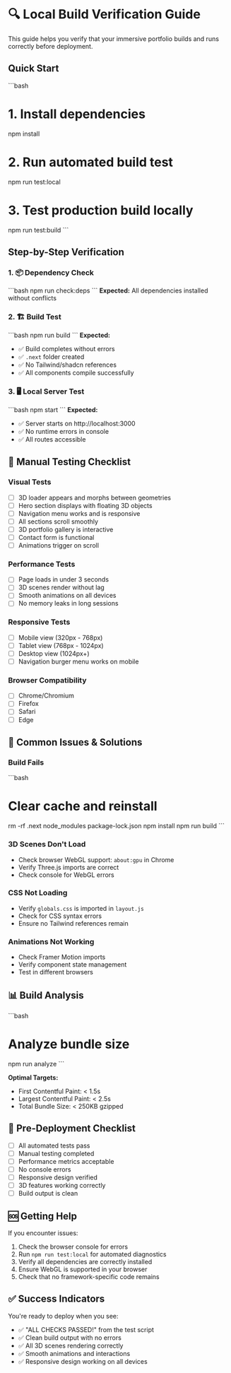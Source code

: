 # 🔍 Local Build Verification Guide

This guide helps you verify that your immersive portfolio builds and runs correctly before deployment.

## Quick Start

\`\`\`bash
# 1. Install dependencies
npm install

# 2. Run automated build test
npm run test:local

# 3. Test production build locally
npm run test:build
\`\`\`

## Step-by-Step Verification

### 1. 📦 Dependency Check
\`\`\`bash
npm run check:deps
\`\`\`
**Expected:** All dependencies installed without conflicts

### 2. 🏗️ Build Test
\`\`\`bash
npm run build
\`\`\`
**Expected:** 
- ✅ Build completes without errors
- ✅ `.next` folder created
- ✅ No Tailwind/shadcn references
- ✅ All components compile successfully

### 3. 🖥️ Local Server Test
\`\`\`bash
npm start
\`\`\`
**Expected:**
- ✅ Server starts on http://localhost:3000
- ✅ No runtime errors in console
- ✅ All routes accessible

## 🧪 Manual Testing Checklist

### Visual Tests
- [ ] 3D loader appears and morphs between geometries
- [ ] Hero section displays with floating 3D objects
- [ ] Navigation menu works and is responsive
- [ ] All sections scroll smoothly
- [ ] 3D portfolio gallery is interactive
- [ ] Contact form is functional
- [ ] Animations trigger on scroll

### Performance Tests
- [ ] Page loads in under 3 seconds
- [ ] 3D scenes render without lag
- [ ] Smooth animations on all devices
- [ ] No memory leaks in long sessions

### Responsive Tests
- [ ] Mobile view (320px - 768px)
- [ ] Tablet view (768px - 1024px)
- [ ] Desktop view (1024px+)
- [ ] Navigation burger menu works on mobile

### Browser Compatibility
- [ ] Chrome/Chromium
- [ ] Firefox
- [ ] Safari
- [ ] Edge

## 🐛 Common Issues & Solutions

### Build Fails
\`\`\`bash
# Clear cache and reinstall
rm -rf .next node_modules package-lock.json
npm install
npm run build
\`\`\`

### 3D Scenes Don't Load
- Check browser WebGL support: `about:gpu` in Chrome
- Verify Three.js imports are correct
- Check console for WebGL errors

### CSS Not Loading
- Verify `globals.css` is imported in `layout.js`
- Check for CSS syntax errors
- Ensure no Tailwind references remain

### Animations Not Working
- Check Framer Motion imports
- Verify component state management
- Test in different browsers

## 📊 Build Analysis

\`\`\`bash
# Analyze bundle size
npm run analyze
\`\`\`

**Optimal Targets:**
- First Contentful Paint: < 1.5s
- Largest Contentful Paint: < 2.5s
- Total Bundle Size: < 250KB gzipped

## 🚀 Pre-Deployment Checklist

- [ ] All automated tests pass
- [ ] Manual testing completed
- [ ] Performance metrics acceptable
- [ ] No console errors
- [ ] Responsive design verified
- [ ] 3D features working correctly
- [ ] Build output is clean

## 🆘 Getting Help

If you encounter issues:

1. Check the browser console for errors
2. Run `npm run test:local` for automated diagnostics
3. Verify all dependencies are correctly installed
4. Ensure WebGL is supported in your browser
5. Check that no framework-specific code remains

## ✅ Success Indicators

You're ready to deploy when you see:
- ✅ "ALL CHECKS PASSED!" from the test script
- ✅ Clean build output with no errors
- ✅ All 3D scenes rendering correctly
- ✅ Smooth animations and interactions
- ✅ Responsive design working on all devices
